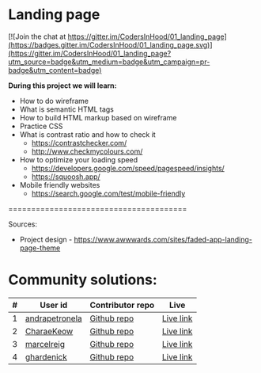 # Landing page

[![Join the chat at https://gitter.im/CodersInHood/01_landing_page](https://badges.gitter.im/CodersInHood/01_landing_page.svg)](https://gitter.im/CodersInHood/01_landing_page?utm_source=badge&utm_medium=badge&utm_campaign=pr-badge&utm_content=badge)

**During this project we will learn:**

- How to do wireframe
- What is semantic HTML tags
- How to build HTML markup based on wireframe
- Practice CSS
- What is contrast ratio and how to check it
    - https://contrastchecker.com/
    - http://www.checkmycolours.com/
- How to optimize your loading speed
    - https://developers.google.com/speed/pagespeed/insights/
    - https://squoosh.app/
- Mobile friendly websites
    - https://search.google.com/test/mobile-friendly
    
=======================================

Sources: 

- Project design - https://www.awwwards.com/sites/faded-app-landing-page-theme

# Community solutions:

| # | User id | Contributor repo | Live|
|---|---|---|---|
| 1 | [andrapetronela](https://github.com/andrapetronela) |[Github repo](https://github.com/andrapetronela/landing_page) |[Live link](https://andrapetronela.github.io/landing_page/) |
| 2 | [CharaeKeow](https://github.com/CharaeKeow) |[Github repo](https://github.com/CharaeKeow/01_landing_page) |[Live link](https://charaekeow.github.io/01_landing_page/) |
| 3 | [marcelreig](https://github.com/marcelreig) |[Github repo](https://github.com/MarcelReig/01_landing_page) |[Live link](https://marcelreig.github.io/01_landing_page/) |
| 4 | [ghardenick](https://github.com/ghardenick) |[Github repo](https://github.com/ghardenick/project-index.html) |[Live link](https://ghardenick.github.io/project-index.html/) |
